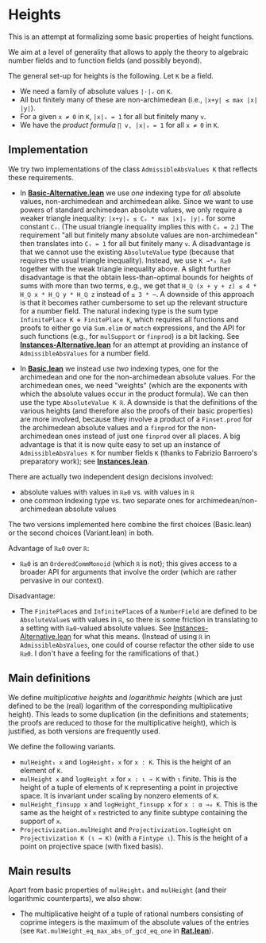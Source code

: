 # Heights

This is an attempt at formalizing some basic properties of height functions.

We aim at a level of generality that allows to apply the theory to algebraic number fields
and to function fields (and possibly beyond).

The general set-up for heights is the following. Let `K` be a field.
* We need a family of absolute values `|·|ᵥ` on `K`.
* All but finitely many of these are non-archimedean (i.e., `|x+y| ≤ max |x| |y|`).
* For a given `x ≠ 0` in `K`, `|x|ᵥ = 1` for all but finitely many `v`.
* We have the *product formula* `∏ v, |x|ᵥ = 1` for all `x ≠ 0` in `K`.

## Implementation

We try two implementations of the class `AdmissibleAbsValues K` that reflects
these requirements.

* In [__Basic-Alternative.lean__](Heights/Basic-Alternative.lean) we use *one* indexing type for *all*
  absolute values, non-archimedean and archimedean alike. Since we want to use
  powers of standard archimedean absolute values, we only require a weaker triangle inequality:
  `|x+y|ᵥ ≤ Cᵥ * max |x|ᵥ |y|ᵥ` for some constant `Cᵥ`.
  (The usual triangle inequality implies this with `Cᵥ = 2`.) 
  The requirement "all but finitely many absolute values are non-archimedean" then translates into
  `Cᵥ = 1` for all but finitely many `v`. A disadvantage is that we cannot use the existing
  `AbsoluteValue` type (because that requires the usual triangle inequality). Instead, we
  use `K →*₀ ℝ≥0` together with the weak triangle inequality above. A slight further disadvantage
  is that the obtain less-than-optimal bounds for heights of sums with more than two terms,
  e.g., we get that `H_ℚ (x + y + z) ≤ 4 * H_ℚ x * H_ℚ y * H_ℚ z` instead of `≤ 3 * ⋯`.
  A downside of this approach is that it becomes rather cumbersome to set up the relevant
  structure for a number field. The natural indexing type is the sum type
  `InfinitePlace K ⊕ FinitePlace K`, which requires all functions and proofs to
  either go via `Sum.elim` or `match` expressions, and the API for such functions
  (e.g., for `mulSupport` or `finprod`) is a bit lacking.
  See [__Instances-Alternative.lean__](Heights/Instances-Alternative.lean) for an attempt at providing
  an instance of `AdmissibleAbsValues` for a number field.

* In [__Basic.lean__](Heights/Basic.lean) we instead use *two* indexing types,
  one for the archimedean and one for the non-archimedean absolute values.
  For the archimedean ones, we need "weights" (which are the exponents with which
  the absolute values occur in the product formula). We can then use the type `AbsoluteValue K ℝ`.
  A downside is that the definitions of the various heights (and therefore also the
  proofs of their basic properties) are more involved, because they involve a
  product of a `Finset.prod` for the archimedean absolute values and a `finprod` for
  the non-archimedean ones instead of just one `finprod` over all places.
  A big advantage is that it is now quite easy to set up an instance of
  `AdmissibleAbsValues K` for number fields `K` (thanks to Fabrizio Barroero's
  preparatory work); see [__Instances.lean__](Heights/Instances.lean).

There are actually two independent design decisions involved:
* absolute values with values in `ℝ≥0` vs. with values in `ℝ`
* one common indexing type vs. two separate ones for archimedean/non-archimedean
  absolute values

The two versions implemented here combine the first choices (Basic.lean) or the
second choices (Variant.lean) in both.

Advantage of `ℝ≥0` over `ℝ`:
* `ℝ≥0` is an `OrderedCommMonoid` (which `ℝ` is not); this gives access to a broader API
  for arguments that involve the order (which are rather pervasive in our context).

Disadvantage:
* The `FinitePlace`s and `InfinitePlace`s of a `NumberField` are defined to be
  `AbsoluteValue`s with values in `ℝ`, so there is some friction in translating
  to a setting with `ℝ≥0`-valued absolute values.
  See [Instances-Alternative.lean](Heights/Instances-Alternative.lean)
  for what this means. (Instead of using `ℝ` in `AdmissibleAbsValues`, one could
  of course refactor the other side to use `ℝ≥0`. I don't have a feeling for the
  ramifications of that.)


## Main definitions

We define *multiplicative heights* and *logarithmic heights* (which are just defined to
be the (real) logarithm of the corresponding multiplicative height). This leads to some
duplication (in the definitions and statements; the proofs are reduced to those for the
multiplicative height), which is justified, as both versions are frequently used.

We define the following variants.
* `mulHeight₁ x` and `logHeight₁ x` for `x : K`. This is the height of an element of `K`.
* `mulHeight x` and `logHeight x` for `x : ι → K` with `ι` finite. This is the height
  of a tuple of elements of `K` representing a point in projective space.
  It is invariant under scaling by nonzero elements of `K`.
* `mulHeight_finsupp x` and `logHeight_finsupp x` for `x : α →₀ K`. This is the same
  as the height of `x` restricted to any finite subtype containing the support of `x`.
* `Projectivization.mulHeight` and `Projectivization.logHeight` on
  `Projectivization K (ι → K)` (with a `Fintype ι`). This is the height of a point
  on projective space (with fixed basis).

## Main results

Apart from basic properties of `mulHeight₁` and `mulHeight` (and their logarithmic counterparts),
we also show:
* The multiplicative height of a tuple of rational numbers consisting of coprime integers
  is the maximum of the absolute values of the entries
  (see `Rat.mulHeight_eq_max_abs_of_gcd_eq_one` in [__Rat.lean__](Heights/Rat.lean)).